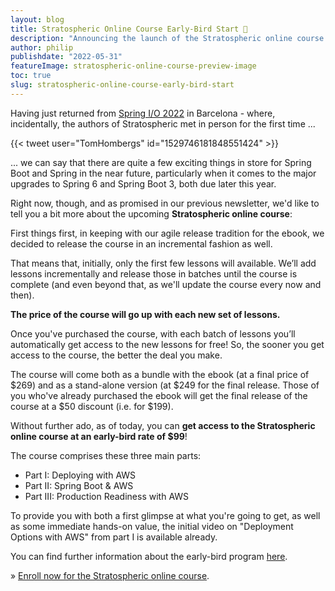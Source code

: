 ```yaml
---
layout: blog
title: Stratospheric Online Course Early-Bird Start 🥳
description: "Announcing the launch of the Stratospheric online course early-bird program."
author: philip
publishdate: "2022-05-31"
featureImage: stratospheric-online-course-preview-image
toc: true
slug: stratospheric-online-course-early-bird-start
---
```


Having just returned from [Spring I/O 2022](https://2022.springio.net/) in Barcelona - where, incidentally, the authors of Stratospheric met in person for the first time ...

{{< tweet user="TomHombergs" id="1529746181848551424" >}}

... we can say that there are quite a few exciting things in store for Spring Boot and Spring in the near future, particularly when it comes to the major upgrades to Spring 6 and Spring Boot 3, both due later this year.

Right now, though, and as promised in our previous newsletter, we'd like to tell you a bit more about the upcoming **Stratospheric online course**:

First things first, in keeping with our agile release tradition for the ebook, we decided to release the course in an incremental fashion as well.

That means that, initially, only the first few lessons will available. We’ll add lessons incrementally and release those in batches until the course is complete (and even beyond that, as we'll update the course every now and then).

**The price of the course will go up with each new set of lessons.**

Once you've purchased the course, with each batch of lessons you’ll automatically get access to the new lessons for free! So, the sooner you get access to the course, the better the deal you make.

The course will come both as a bundle with the ebook (at a final price of $269) and as a stand-alone version (at $249 for the final release. Those of you who've already purchased the ebook will get the final release of the course at a $50 discount (i.e. for $199).

Without further ado, as of today, you can **get access to the Stratospheric online course at an early-bird rate of $99**!

The course comprises these three main parts:

- Part I: Deploying with AWS
- Part II: Spring Boot & AWS
- Part III: Production Readiness with AWS

To provide you with both a first glimpse at what you're going to get, as well as some immediate hands-on value, the initial video on "Deployment Options with AWS" from part I is available already.

You can find further information about the early-bird program [here](https://stratospheric.dev/online-course/#early-bird).

» [Enroll now for the Stratospheric online course](https://stratospheric.dev/online-course/).
